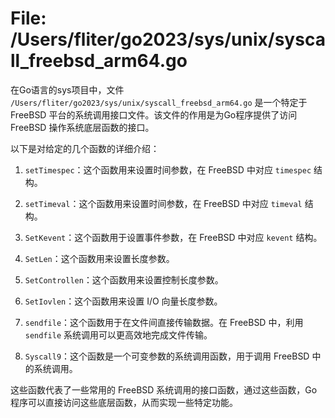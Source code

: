 # File: /Users/fliter/go2023/sys/unix/syscall_freebsd_arm64.go

在Go语言的sys项目中，文件 `/Users/fliter/go2023/sys/unix/syscall_freebsd_arm64.go` 是一个特定于 FreeBSD 平台的系统调用接口文件。该文件的作用是为Go程序提供了访问 FreeBSD 操作系统底层函数的接口。

以下是对给定的几个函数的详细介绍：

1. `setTimespec`：这个函数用来设置时间参数，在 FreeBSD 中对应 `timespec` 结构。

2. `setTimeval`：这个函数用来设置时间参数，在 FreeBSD 中对应 `timeval` 结构。

3. `SetKevent`：这个函数用于设置事件参数，在 FreeBSD 中对应 `kevent` 结构。

4. `SetLen`：这个函数用来设置长度参数。

5. `SetControllen`：这个函数用来设置控制长度参数。

6. `SetIovlen`：这个函数用来设置 I/O 向量长度参数。

7. `sendfile`：这个函数用于在文件间直接传输数据。在 FreeBSD 中，利用 `sendfile` 系统调用可以更高效地完成文件传输。

8. `Syscall9`：这个函数是一个可变参数的系统调用函数，用于调用 FreeBSD 中的系统调用。

这些函数代表了一些常用的 FreeBSD 系统调用的接口函数，通过这些函数，Go程序可以直接访问这些底层函数，从而实现一些特定功能。

